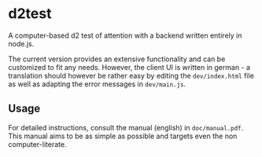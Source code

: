 # d2test
A computer-based d2 test of attention with a backend written entirely in node.js.

The current version provides an extensive functionality and can be customized to fit any needs. However, the client UI is written in german - a translation should however be rather easy by editing the `dev/index.html` file as well as adapting the error messages in `dev/main.js`.

## Usage
For detailed instructions, consult the manual (english) in `doc/manual.pdf`. This manual aims to be as simple as possible and targets even the non computer-literate.
